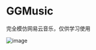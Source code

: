 # GGMusic

完全模仿网易云音乐，仅供学习使用

 ![image](https://github.com/gg051202/GGMusic/tree/develop_0.1/images/demp.jpg)
